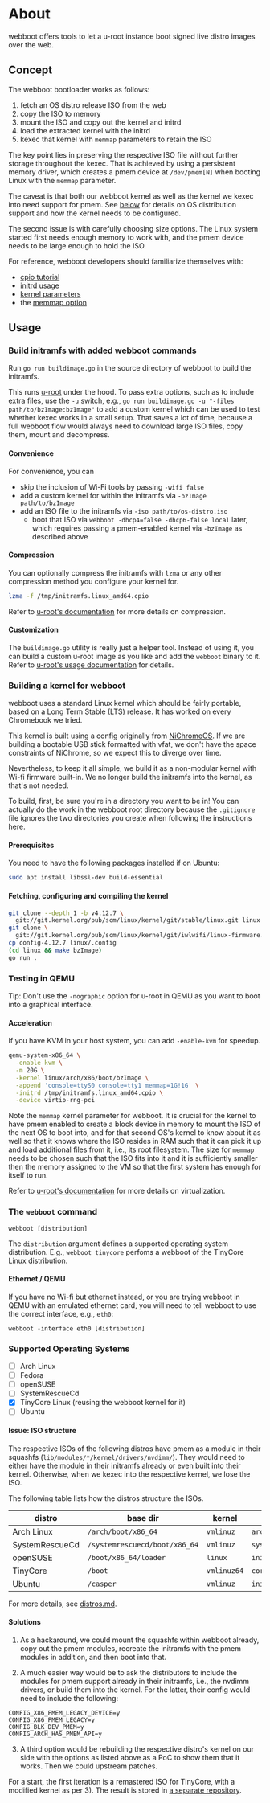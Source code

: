 # About

webboot offers tools to let a u-root instance boot signed live distro images
over the web.

## Concept

The webboot bootloader works as follows:

1. fetch an OS distro release ISO from the web
2. copy the ISO to memory
3. mount the ISO and copy out the kernel and initrd
4. load the extracted kernel with the initrd
5. kexec that kernel with `memmap` parameters to retain the ISO

The key point lies in preserving the respective ISO file without further storage
throughout the kexec. That is achieved by using a persistent memory driver,
which creates a pmem device at `/dev/pmem[N]` when booting Linux with the
`memmap` parameter.

The caveat is that both our webboot kernel as well as the kernel we kexec into
need support for pmem. See [below](#supported-operating-systems) for details on
OS distribution support and how the kernel needs to be configured.

The second issue is with carefully choosing size options. The Linux system
started first needs enough memory to work with, and the pmem device needs to be
large enough to hold the ISO.

For reference, webboot developers should familiarize themselves with:

- [cpio tutorial](https://www.gnu.org/software/cpio/manual/html_node/Tutorial.html)
- [initrd usage](https://www.kernel.org/doc/html/latest/admin-guide/initrd.html)
- [kernel parameters](https://www.kernel.org/doc/html/latest/admin-guide/kernel-parameters.html)
- the [memmap option](https://docs.pmem.io/persistent-memory/getting-started-guide/creating-development-environments/linux-environments/linux-memmap)

## Usage

### Build initramfs with added webboot commands

Run `go run buildimage.go` in the source directory of webboot to build the
initramfs.

This runs [u-root](https://github.com/u-root/u-root) under the hood. To pass
extra options, such as to include extra files, use the `-u` switch, e.g.,
`go run buildimage.go -u "-files path/to/bzImage:bzImage"` to add a custom
kernel which can be used to test whether kexec works in a small setup. That
saves a lot of time, because a full webboot flow would always need to download
large ISO files, copy them, mount and decompress.

#### Convenience

For convenience, you can

- skip the inclusion of Wi-Fi tools by passing `-wifi false`
- add a custom kernel for within the initramfs via `-bzImage path/to/bzImage`
- add an ISO file to the initramfs via `-iso path/to/os-distro.iso`
    * boot that ISO via `webboot -dhcp4=false -dhcp6-false local` later, which
      requires passing a pmem-enabled kernel via `-bzImage` as described above

#### Compression

You can optionally compress the initramfs with `lzma` or any other compression
method you configure your kernel for.

```sh
lzma -f /tmp/initramfs.linux_amd64.cpio
```

Refer to [u-root's documentation](https://github.com/u-root/u-root#compression)
for more details on compression.

#### Customization

The `buildimage.go` utility is really just a helper tool. Instead of using it,
you can build a custom u-root image as you like and add the `webboot` binary to
it.
Refer to [u-root's usage documentation](https://github.com/u-root/u-root#usage)
for details.

### Building a kernel for webboot

webboot uses a standard Linux kernel which should be fairly portable, based on a
Long Term Stable (LTS) release. It has worked on every Chromebook we tried.

This kernel is built using a config originally from
[NiChromeOS](github.com/NiChrome/NiChrome).
If we are building a bootable USB stick formatted with vfat, we don't have the
space constraints of NiChrome, so we expect this to diverge over time.

Nevertheless, to keep it all simple, we build it as a non-modular kernel with
Wi-fi firmware built-in. We no longer build the initramfs into the kernel, as
that's not needed.

To build, first, be sure you're in a directory you want to be in!
You can actually do the work in the webboot root directory because the
`.gitignore` file ignores the two directories you create when following the
instructions here.

#### Prerequisites

You need to have the following packages installed if on Ubuntu:
```sh
sudo apt install libssl-dev build-essential
```

#### Fetching, configuring and compiling the kernel

```sh
git clone --depth 1 -b v4.12.7 \
  git://git.kernel.org/pub/scm/linux/kernel/git/stable/linux.git linux
git clone \
  git://git.kernel.org/pub/scm/linux/kernel/git/iwlwifi/linux-firmware.git
cp config-4.12.7 linux/.config
(cd linux && make bzImage)
go run .
```

### Testing in QEMU

Tip: Don't use the `-nographic` option for u-root in QEMU as you want to boot
into a graphical interface.

#### Acceleration

If you have KVM in your host system, you can add `-enable-kvm` for speedup.

```sh
qemu-system-x86_64 \
  -enable-kvm \
  -m 20G \
  -kernel linux/arch/x86/boot/bzImage \
  -append 'console=ttyS0 console=tty1 memmap=1G!1G' \
  -initrd /tmp/initramfs.linux_amd64.cpio \
  -device virtio-rng-pci
```

Note the `memmap` kernel parameter for webboot. It is crucial for the kernel
to have pmem enabled to create a block device in memory to mount the ISO of the
next OS to boot into, and for that second OS's kernel to know about it as well
so that it knows where the ISO resides in RAM such that it can pick it up and
load additional files from it, i.e., its root filesystem. The size for `memmap`
needs to be chosen such that the ISO fits into it and it is sufficiently
smaller then the memory assigned to the VM so that the first system has enough
for itself to run.

Refer to
[u-root's documentation](https://github.com/u-root/u-root#testing-in-qemu) for
more details on virtualization.

### The `webboot` command

`webboot [distribution]`

The `distribution` argument defines a supported operating system distribution.
E.g., `webboot tinycore` perfoms a webboot of the TinyCore Linux distribution.

#### Ethernet / QEMU

If you have no Wi-fi but ethernet instead, or you are trying webboot in QEMU
with an emulated ethernet card, you will need to tell webboot to use the
correct interface, e.g., `eth0`:

`webboot -interface eth0 [distribution]`

### Supported Operating Systems

- [ ] Arch Linux
- [ ] Fedora
- [ ] openSUSE
- [ ] SystemRescueCd
- [x] TinyCore Linux (reusing the webboot kernel for it)
- [ ] Ubuntu

#### Issue: ISO structure

The respective ISOs of the following distros have pmem as a module in their
squashfs (`lib/modules/*/kernel/drivers/nvdimm/`). They would need to either
have the module in their initramfs already or even built into their kernel.
Otherwise, when we kexec into the respective kernel, we lose the ISO.

The following table lists how the distros structure the ISOs.

| distro         | base dir                      | kernel      | initrd          | squashfs                              |
| -------------- | ----------------------------- | ----------- | --------------- | ------------------------------------- |
| Arch Linux     | `/arch/boot/x86_64`           | `vmlinuz`   | `archiso.img`   | `/arch/x86_64/airootfs.sfs`           |
| SystemRescueCd | `/systemrescuecd/boot/x86_64` | `vmlinuz`   | `sysresccd.img` | `/systemrescuecd/x86_64/airootfs.sfs` |
| openSUSE       | `/boot/x86_64/loader`         | `linux`     | `initrd`        | `/LiveOS/squashfs.img`                |
| TinyCore       | `/boot`                       | `vmlinuz64` | `corepure64.gz` |  N/A, uses `/cde` directory           |
| Ubuntu         | `/casper`                     | `vmlinuz`   | `initrd`        | `filesystem.squashfs`                 |

For more details, see [distros.md](distros.md).

#### Solutions

1) As a hackaround, we could mount the squashfs within webboot already, copy out
the pmem modules, recreate the initramfs with the pmem modules in addition, and
then boot into that.

2) A much easier way would be to ask the distributors to include the modules for
pmem support already in their initramfs, i.e., the nvdimm drivers, or build them
into the kernel. For the latter, their config would need to include the
following:

```
CONFIG_X86_PMEM_LEGACY_DEVICE=y
CONFIG_X86_PMEM_LEGACY=y
CONFIG_BLK_DEV_PMEM=y
CONFIG_ARCH_HAS_PMEM_API=y
```

3) A third option would be rebuilding the respective distro's kernel on our side
with the options as listed above as a PoC to show them that it works. Then we
could upstream patches.

For a start, the first iteration is a remastered ISO for TinyCore, with a
modified kernel as per 3). The result is stored in
[a separate repository](https://github.com/u-root/webboot-distro/).
